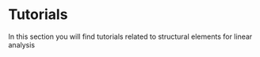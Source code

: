 # Tutorials

In this section you will find tutorials related to structural elements for linear analysis

```{tableofcontents}
```